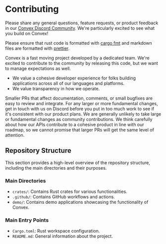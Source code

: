 # Contributing

Please share any general questions, feature requests, or product feedback in our
[Convex Discord Community](https://convex.dev/community). We're particularly
excited to see what you build on Convex!

Please ensure that rust code is formatted with
[cargo fmt](https://github.com/rust-lang/rustfmt) and markdown files are
formatted with [prettier](https://prettier.io/).

Convex is a fast moving project developed by a dedicated team. We're excited to
contribute to the community by releasing this code, but we want to manage
expectations as well.

- We value a cohesive developer experience for folks building applications
  across all of our languages and platforms.
- We value transparency in how we operate.

Smaller PRs that affect documentation, comments, or small bugfixes are easy to
review and integrate. For any larger or more fundamental changes, get in touch
with us on Discord before you put in too much work to see if it's consistent
with our product plans. We are generally unlikely to take large or fundamental
changes as community contributions. We think carefully about how our APIs
contribute to a cohesive product in line with our roadmap, so we cannot promise
that larger PRs will get the same level of attention.

## Repository Structure

This section provides a high-level overview of the repository structure, including the main directories and their purposes.

### Main Directories

- `crates/`: Contains Rust crates for various functionalities.
- `.github/`: Contains GitHub workflows and actions.
- `demo/`: Contains demo applications showcasing the functionality of Convex.

### Main Entry Points

- `Cargo.toml`: Rust workspace configuration.
- `README.md`: General information about the project.
